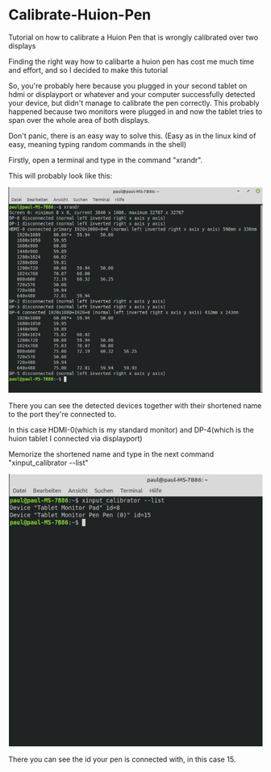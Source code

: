 # Calibrate-Huion-Pen
Tutorial on how to calibrate a Huion Pen that is wrongly calibrated over two displays

Finding the right way how to calibarte a huion pen has cost me much time and effort, and so I decided to make this tutorial

So, you're probably here because you plugged in your second tablet on hdmi or displayport or whatever and your computer successfully detected your device, 
but didn't manage to calibrate the pen correctly. This probably happened because two monitors were plugged in and now the tablet tries to span over the whole area 
of both displays.

Don't panic, there is an easy way to solve this. (Easy as in the linux kind of easy, meaning typing random commands in the shell)



Firstly, open a terminal and type in the command "xrandr".

This will probably look like this:

![](https://github.com/pycppdel/Calibrate-Huion-Pen/blob/master/ol.png)


There you can see the detected devices together with their shortened name to the port they're connected to. 

In this case HDMI-0(which is my standard monitor)
and DP-4(which is the huion tablet I connected via displayport)

Memorize the shortened name and type in the next command "xinput_calibrator --list"

![](https://github.com/pycppdel/Calibrate-Huion-Pen/blob/master/Calibrator.png)

There you can see the id your pen is connected with, in this case 15.
